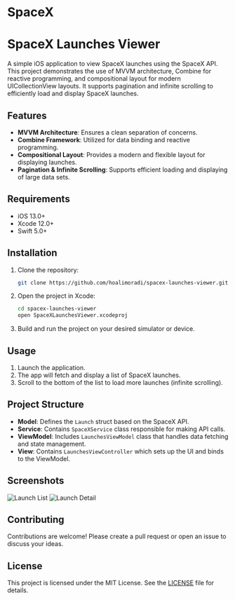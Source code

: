 # SpaceX
# SpaceX Launches Viewer

A simple iOS application to view SpaceX launches using the SpaceX API. This project demonstrates the use of MVVM architecture, Combine for reactive programming, and compositional layout for modern UICollectionView layouts. It supports pagination and infinite scrolling to efficiently load and display SpaceX launches.

## Features

- **MVVM Architecture**: Ensures a clean separation of concerns.
- **Combine Framework**: Utilized for data binding and reactive programming.
- **Compositional Layout**: Provides a modern and flexible layout for displaying launches.
- **Pagination & Infinite Scrolling**: Supports efficient loading and displaying of large data sets.

## Requirements

- iOS 13.0+
- Xcode 12.0+
- Swift 5.0+

## Installation

1. Clone the repository:
    ```sh
    git clone https://github.com/hoalimoradi/spacex-launches-viewer.git
    ```

2. Open the project in Xcode:
    ```sh
    cd spacex-launches-viewer
    open SpaceXLaunchesViewer.xcodeproj
    ```

3. Build and run the project on your desired simulator or device.

## Usage

1. Launch the application.
2. The app will fetch and display a list of SpaceX launches.
3. Scroll to the bottom of the list to load more launches (infinite scrolling).

## Project Structure

- **Model**: Defines the `Launch` struct based on the SpaceX API.
- **Service**: Contains `SpaceXService` class responsible for making API calls.
- **ViewModel**: Includes `LaunchesViewModel` class that handles data fetching and state management.
- **View**: Contains `LaunchesViewController` which sets up the UI and binds to the ViewModel.

## Screenshots

![Launch List](screenshots/launch_list.png)
![Launch Detail](screenshots/launch_detail.png)

## Contributing

Contributions are welcome! Please create a pull request or open an issue to discuss your ideas.

## License

This project is licensed under the MIT License. See the [LICENSE](LICENSE) file for details.

